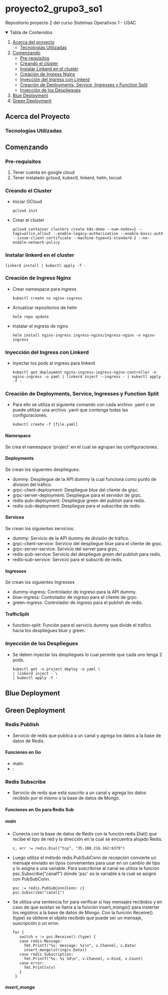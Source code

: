 # proyecto2_grupo3_so1
Repositorio proyecto 2 del curso Sistemas Operativos 1 - USAC

<!-- TABLE OF CONTENTS -->
<details open="open">
  <summary>Tabla de Contenidos</summary>
  <ol>
    <li>
      <a href="#acerca-del-proyecto">Acerca del proyecto</a>
      <ul>
        <li><a href="#tecnologías-utilizadas">Tecnologías Utilizadas</a></li>
      </ul>
    </li>
    <li>
      <a href="#comenzando">Comenzando</a>
      <ul>
        <li><a href="#pre-requisitos">Pre-requisitos</a></li>
        <li><a href="#creando-el-cluster">Creando el clúster</a></li>
        <li><a href="#instalar-linkerd-en-el-cluster">Instalar Linkerd en el cluster</a></li>
        <li><a href="#creación-de-ingress-nginx">Creación de Ingress Nginx</a></li>
        <li><a href="#inyección-del-ingress-con-linkerd">Inyección del Ingress con Linkerd</a></li>
        <li><a href="#creación-de-deployments-service-ingresses-y-function-split">Creación de Deployments, Service, Ingresses y Function Split</a></li>
        <li><a href="#inyección-de-los-despliegues">Inyección de los Despliegues</a></li>
      </ul>
    </li>
    <li>
      <a href="#blue-deployment">Blue Deployment</a>
    </li>
    <li>
      <a href="#green-deployment">Green Deployment</a>
    </li>
  </ol>
</details>

## Acerca del Proyecto

### Tecnologías Utilizadas

## Comenzando

### Pre-requisitos

1. Tener cuenta en google cloud
2. Tener instalado gcloud, kubectl, linkerd, helm, locust

### Creando el Cluster
  * Iniciar GCloud
    ```
    gcloud init
    ```
  * Crear el clúster
    ```
    gcloud container clusters create k8s-demo --num-nodes=1 --tags=allin,allout --enable-legacy-authorization --enable-basic-auth --issue-client-certificate --machine-type=n1-standard-2 --no-enable-network-policy
    ```
  
### Instalar linkerd en el cluster
  ```
  linkerd install | kubectl apply -f -
  ```
  
### Creación de Ingress Nginx

  * Crear namespace para ingress
    ```
    kubectl create ns nginx-ingress
    ``` 
  
  * Actualizar repositorios de helm
    ```
    helm repo update
    ``` 
 
  * Instalar el ingress de nginx
    ```
    helm install nginx-ingress ingress-nginx/ingress-nginx -n nginx-ingress
    ```
    
### Inyección del Ingress con Linkerd

  * Inyectar los pods al ingress para linkerd
    ```
    kubectl get deployment nginx-ingress-ingress-nginx-controller -n nginx-ingress -o yaml | linkerd inject --ingress - | kubectl apply -f -
    ```
    
 ### Creación de Deployments, Service, Ingresses y Function Split
 
  * Para ello se utiliza el siguiente comando con cada archivo .yaml o se puede utilizar una archivo .yaml que contenga todas las configuraciones.
    ```
    kubectl create -f [file.yaml]
    ```
    
 #### Namespace
  
  Se crea el namespace 'project' en el cual se agrupan las configuraciones.
  
 #### Deployments
 
  Se crean los siguentes despliegues:
  * dummy: Despliegue de la API dummy la cual funciona como punto de division del tráfico.
  * grpc-client-deployment: Despliegue blue del cliente de grpc.
  * grpc-server-deployment: Despliegue para el servidor de grpc.
  * redis-pub-deployment: Despliegue green del publish para redis.
  * redis-sub-deployment: Despliegue para el subscribe de redis.
  
#### Services

  Se crean los siguientes servicios:
  * dummy: Servicio de la API dummy de división de tráfico.
  * grpc-client-service: Servicio del despliegue blue para el cliente de grpc.
  * grpc-server-service: Servicio del server para grpc.
  * redis-pub-service: Servicio del despliegue green del publish para redis.
  * redis-sub-service: Servicio para el subscrib de redis.
  
#### Ingresses

  Se crean los siguientes Ingresses
  * dummy-ingress: Controlador de ingreso para la API dummy.
  * blue-ingress: Controlador de ingreso para el cliente de grpc.
  * green-ingress: Controlador de ingreso para el publish de redis.
  
#### TrafficSplit

  * function-split: Función para el servicio dummy que divide el tráfico hacia los despliegues blue y green.
  
### Inyección de los Despliegues

  * Se deben inyectar los despliegues lo cual permite que cada uno tenga 2 pods.

    ```
    kubectl get -n project deploy -o yaml \
    | linkerd inject - \
    | kubectl apply -f -
    ```
    
 ## Blue Deployment
 
 ## Green Deployment
 
 ### Redis Publish
  
   * Servicio de redis que publica a un canal y agrega los datos a la base de datos de Redis.
   
 #### Funciones en Go
 
   * main: 
   * :
   
 ### Redis Subscribe
  
   * Servicio de redis que está suscrito a un canal y agrega los datos recibido por el mismo a la base de datos de Mongo.

 #### Funciones en Go para Redis Sub
 
 ##### main
 
   * Conecta con la base de datos de Redis con la función redis.Dial() que recibe el tipo de red y la dirección en la cual se encuentra alojado Redis. 
   
     ```
     c, err := redis.Dial("tcp", "35.188.216.162:6379")
     ```
   
   * Luego utiliza el método redis.PubSubConn de recepción convierte un mensaje enviado en tipos convenientes para usar en un cambio de tipo y lo asigna a una variable. Para suscribirse al canal se utiliza la funcion psc.Subscribe("canal1") dónde 'psc' es la variable a la cual se asignó con PubSubConn.
     
     ```
     psc := redis.PubSubConn{Conn: c}
     psc.Subscribe("canal1")
     ```
     
   * Se utiliza una sentencia for para verificar si hay mensajes recibidos y en caso de que existan se llama a la función insert_mongo() para instertar los registros a la base de datos de Mongo. Con la función Receive().(type) se obitene el objeto recibido que puede ser un mensaje, suscripción o un error.
   
     ```
     for {
        switch v := psc.Receive().(type) {
        case redis.Message:
          fmt.Printf("%s: message: %s\n", v.Channel, v.Data)
          insert_mongo(string(v.Data))
        case redis.Subscription:
          fmt.Printf("%s: %s %d\n", v.Channel, v.Kind, v.Count)
        case error:
          fmt.Println(v)
        }
      }
     ```
     
 ##### insert_mongo
